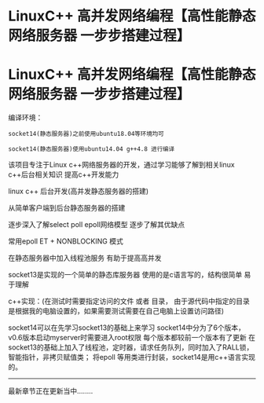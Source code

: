 ﻿# LinuxC++ 高并发网络编程【高性能静态网络服务器 一步步搭建过程】

# LinuxC++ 高并发网络编程【高性能静态网络服务器 一步步搭建过程】

编译环境：

	socket14(静态服务器)之前使用ubuntu18.04等环境均可

	socket14(静态服务器)使用ubuntu14.04 g++4.8 进行编译

该项目专注于Linux c++网络服务器的开发，通过学习能够了解到相关linux c++后台相关知识 提高c++开发能力

linux c++ 后台开发(高并发静态服务器的搭建)

从简单客户端到后台静态服务器的搭建

逐步深入了解select poll epoll网络模型 逐步了解其优缺点

常用epoll ET + NONBLOCKING 模式

在静态服务器中加入线程池服务 有助于提高高并发

socket13是实现的一个简单的静态库服务器 使用的是c语言写的，结构很简单 易于理解

c++实现：(在测试时需要指定访问的文件 或者 目录， 由于源代码中指定的目录是根据我的电脑设置的，如果需要测试需要在自己电脑上设置访问路径)

socket14可以在先学习socket13的基础上来学习
socket14中分为了6个版本，v0.6版本启动myserver时需要进入root权限
每个版本都较前一个版本有了更新 在socket13的基础上加入了线程池，定时器，请求任务队列，同时加入了RALL锁，智能指针，非拷贝赋值类；
将epoll 等用类进行封装，socket14是用c++语言实现的。

---------------------------------------------------------------------------

最新章节正在更新当中........

